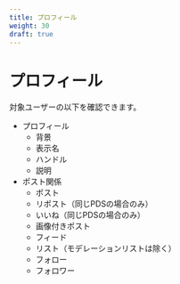 ```yaml
---
title: プロフィール
weight: 30
draft: true
---
```


# プロフィール

対象ユーザーの以下を確認できます。

- プロフィール
  - 背景
  - 表示名
  - ハンドル
  - 説明
- ポスト関係
  - ポスト
  - リポスト（同じPDSの場合のみ）
  - いいね（同じPDSの場合のみ）
  - 画像付きポスト
  - フィード
  - リスト（モデレーションリストは除く）
  - フォロー
  - フォロワー
